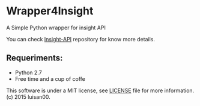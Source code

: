 # Wrapper4Insight
A Simple Python wrapper for insight API

You can check <a href="https://github.com/bitpay/insight-api">Insight-API</a> repository for know more details.
## Requeriments:
 - Python 2.7
 - Free time and a cup of coffe 


This software is under a MIT license,
see <a href="https://github.com/luisan00/Wrapper4Insight/blob/master/LICENSE">LICENSE</a> file for more information.
(c) 2015 luisan00.

